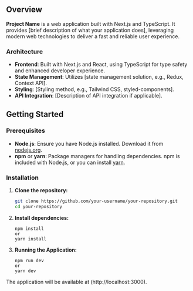 ## Overview

**Project Name** is a web application built with Next.js and TypeScript. It provides [brief description of what your application does], leveraging modern web technologies to deliver a fast and reliable user experience.

### Architecture

- **Frontend**: Built with Next.js and React, using TypeScript for type safety and enhanced developer experience.
- **State Management**: Utilizes [state management solution, e.g., Redux, Context API].
- **Styling**: [Styling method, e.g., Tailwind CSS, styled-components].
- **API Integration**: [Description of API integration if applicable].

## Getting Started

### Prerequisites

- **Node.js**: Ensure you have Node.js installed. Download it from [nodejs.org](https://nodejs.org/).
- **npm** or **yarn**: Package managers for handling dependencies. npm is included with Node.js, or you can install [yarn](https://yarnpkg.com/).

### Installation

1. **Clone the repository:**

   ```bash
   git clone https://github.com/your-username/your-repository.git
   cd your-repository
2. **Install dependencies:**
   ```Using npm:
   npm install
   or
   yarn install
3. **Running the Application:**
   ``` Start:
   npm run dev
   or
   yarn dev
The application will be available at (http://localhost:3000).

